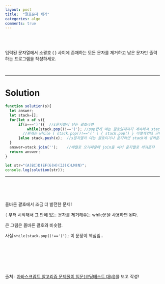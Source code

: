 ```yaml
---
layout: post
title:  "괄호문자 제거"
categories: algo
comments: true
---
```


<br>

<br>

입력된 문자열에서 소괄호 ( ) 사이에 존재하는 모든 문자를 제거하고 남은 문자만 출력하는 프로그램을 작성하세요.

<br>

---

# Solution

~~~js
function solution(s){  
  let answer;
  let stack=[];
  for(let x of s){
      if(x===')'){	//s문자열이 닫는 괄호라면
          while(stack.pop()!=='(');	//pop한게 여는 괄호일때까지 계속해서 stack.pop()이 실행된다
        //원래는 while ( stack.pop()!=='(' ) { stack.pop() } 이렇게인데 굳이 안써줘도 pop실행됨
      }else stack.push(x);	//s문자열이 여는 괄호이거나 문자라면 stack에 넣어준다
  }
  answer=stack.join('');	//배열로 오기때문에 join을 써서 문자열로 바꿔준다
  return answer;
}

let str="(A(BC)D)EF(G(H)(IJ)K)LM(N)";
console.log(solution(str));
~~~

---

<br>

<br>

<br>

올바른 괄호에서 조금 더 발전한 문제!

`(` 부터 시작해서 그 안에 있는 문자를 제거해주는 while문을 사용하면 된다.

큰 그림은 올바른 괄호와 비슷함.

사실 `while(stack.pop()!=='(');` 이 문장이 핵심임..

<br>

<br>

<br>

<br>

<br>

출처 :  [자바스크립트 알고리즘 문제풀이 입문(코딩테스트 대비)](https://www.inflearn.com/course/%EC%9E%90%EB%B0%94%EC%8A%A4%ED%81%AC%EB%A6%BD%ED%8A%B8-%EC%95%8C%EA%B3%A0%EB%A6%AC%EC%A6%98-%EB%AC%B8%EC%A0%9C%ED%92%80%EC%9D%B4/dashboard)를 보고 작성!


